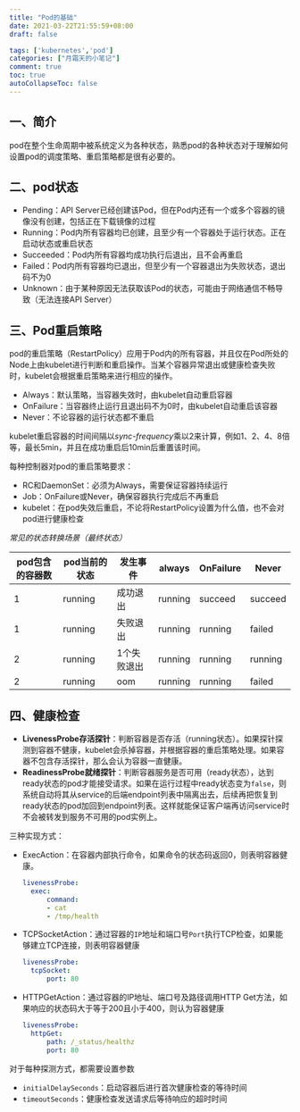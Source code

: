 ```yaml
---
title: "Pod的基础"
date: 2021-03-22T21:55:59+08:00
draft: false

tags: ['kubernetes','pod']
categories: ["月霜天的小笔记"]
comment: true
toc: true
autoCollapseToc: false
---
```


## 一、简介

pod在整个生命周期中被系统定义为各种状态，熟悉pod的各种状态对于理解如何设置pod的调度策略、重启策略都是很有必要的。

## 二、pod状态

- Pending：API Server已经创建该Pod，但在Pod内还有一个或多个容器的镜像没有创建，包括正在下载镜像的过程
- Running：Pod内所有容器均已创建，且至少有一个容器处于运行状态。正在启动状态或重启状态
- Succeeded：Pod内所有容器均成功执行后退出，且不会再重启
- Failed：Pod内所有容器均已退出，但至少有一个容器退出为失败状态，退出码不为0
- Unknown：由于某种原因无法获取该Pod的状态，可能由于网络通信不畅导致（无法连接API Server）

## 三、Pod重启策略

pod的重启策略（RestartPolicy）应用于Pod内的所有容器，并且仅在Pod所处的Node上由kubelet进行判断和重启操作。当某个容器异常退出或健康检查失败时，kubelet会根据重启策略来进行相应的操作。

- Always：默认策略，当容器失效时，由kubelet自动重启容器
- OnFailure：当容器终止运行且退出码不为0时，由kubelet自动重启该容器
- Never：不论容器的运行状态都不重启

kubelet重启容器的时间间隔以*sync-frequency*乘以2来计算，例如1、2、4、8倍等，最长5min，并且在成功重启后10min后重置该时间。

每种控制器对pod的重启策略要求：

- RC和DaemonSet：必须为Always，需要保证容器持续运行
- Job：OnFailure或Never，确保容器执行完成后不再重启
- kubelet：在pod失效后重启，不论将RestartPolicy设置为什么值，也不会对pod进行健康检查



*常见的状态转换场景（最终状态）*

| pod包含的容器数 | pod当前的状态 | 发生事件    | always  | OnFailure | Never   |
| --------------- | ------------- | ----------- | ------- | --------- | ------- |
| 1               | running       | 成功退出    | running | succeed   | succeed |
| 1               | running       | 失败退出    | running | running   | failed  |
| 2               | running       | 1个失败退出 | running | running   | running |
| 2               | running       | oom         | running | running   | failed  |

## 四、健康检查

- **LivenessProbe存活探针**：判断容器是否存活（running状态）。如果探针探测到容器不健康，kubelet会杀掉容器，并根据容器的重启策略处理。如果容器不包含存活探针，那么会认为容器一直健康。
- **ReadinessProbe就绪探针**：判断容器服务是否可用（ready状态），达到ready状态的pod才能接受请求。如果在运行过程中ready状态变为`false`，则系统自动将其从service的后端endpoint列表中隔离出去，后续再把恢复到ready状态的pod加回到endpoint列表。这样就能保证客户端再访问service时不会被转发到服务不可用的pod实例上。

三种实现方式：

- ExecAction：在容器内部执行命令，如果命令的状态码返回0，则表明容器健康。

  ```yaml
  livenessProbe:
  	exec:
  		command:
  		- cat
  		- /tmp/health
  ```

  

- TCPSocketAction：通过容器的`IP`地址和端口号`Port`执行TCP检查，如果能够建立TCP连接，则表明容器健康

  ```yaml
  livenessProbe:
  	tcpSocket:
  		port: 80
  ```

  

- HTTPGetAction：通过容器的IP地址、端口号及路径调用HTTP Get方法，如果响应的状态码大于等于200且小于400，则认为容器健康

  ```yaml
  livenessProbe:
  	httpGet:
  		path: /_status/healthz
  		port: 80
  ```

对于每种探测方式，都需要设置参数

- `initialDelaySeconds`：启动容器后进行首次健康检查的等待时间
- `timeoutSeconds`：健康检查发送请求后等待响应的超时时间